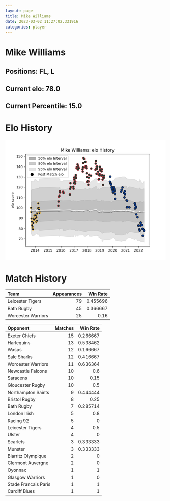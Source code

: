 ```yaml
---  
layout: page  
title: Mike Williams  
date: 2023-03-02 11:27:02.331916  
categories: player  
---
```

# Mike Williams

## Positions: FL, L

## Current elo: 78.0

## Current Percentile: 15.0

# Elo History


![elo history](history_MikeWilliams.png)
# Match History


| Team               |   Appearances |   Win Rate |
|:-------------------|--------------:|-----------:|
| Leicester Tigers   |            79 |   0.455696 |
| Bath Rugby         |            45 |   0.366667 |
| Worcester Warriors |            25 |   0.16     |

| Opponent             |   Matches |   Win Rate |
|:---------------------|----------:|-----------:|
| Exeter Chiefs        |        15 |   0.266667 |
| Harlequins           |        13 |   0.538462 |
| Wasps                |        12 |   0.166667 |
| Sale Sharks          |        12 |   0.416667 |
| Worcester Warriors   |        11 |   0.636364 |
| Newcastle Falcons    |        10 |   0.6      |
| Saracens             |        10 |   0.15     |
| Gloucester Rugby     |        10 |   0.5      |
| Northampton Saints   |         9 |   0.444444 |
| Bristol Rugby        |         8 |   0.25     |
| Bath Rugby           |         7 |   0.285714 |
| London Irish         |         5 |   0.8      |
| Racing 92            |         5 |   0        |
| Leicester Tigers     |         4 |   0.5      |
| Ulster               |         4 |   0        |
| Scarlets             |         3 |   0.333333 |
| Munster              |         3 |   0.333333 |
| Biarritz Olympique   |         2 |   0        |
| Clermont Auvergne    |         2 |   0        |
| Oyonnax              |         1 |   1        |
| Glasgow Warriors     |         1 |   0        |
| Stade Francais Paris |         1 |   1        |
| Cardiff Blues        |         1 |   1        |